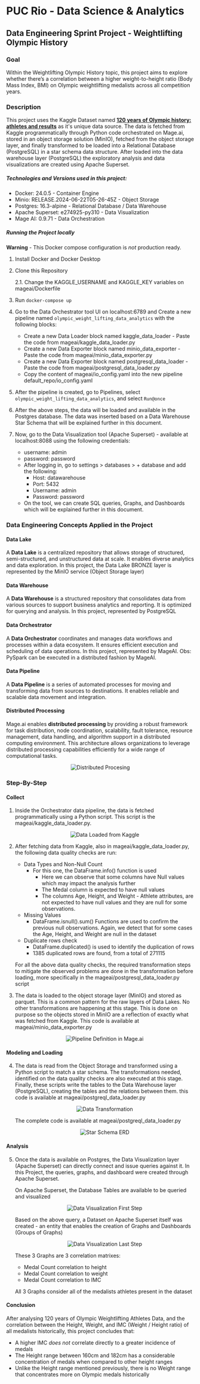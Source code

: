 # PUC Rio - Data Science & Analytics

## Data Engineering Sprint Project - Weightlifting Olympic History


### Goal
Within the Weightlifting Olympic History topic, this project aims to explore whether there’s a correlation between a higher weight-to-height ratio (Body Mass Index, BMI) on Olympic weightlifting medalists across all competition years.

### Description
This project uses the Kaggle Dataset named **[120 years of Olympic history: athletes and results](https://www.kaggle.com/datasets/heesoo37/120-years-of-olympic-history-athletes-and-results)** as it's unique data source. The data is fetched from Kaggle programmatically through Python code orchestrated on Mage.ai, stored in an object storage solution (MinIO), fetched from the object storage layer, and finally transformed to be loaded into a Relational Database (PostgreSQL) in a star schema data structure. After loaded into the data warehouse layer (PostgreSQL) the exploratory analysis and data visualizations are created using Apache Superset.

##### Technologies and Versions used in this project:
- Docker: 24.0.5 - Container Engine
- Minio: RELEASE.2024-06-22T05-26-45Z - Object Storage
- Postgres: 16.3-alpine - Relational Database / Data Warehouse
- Apache Superset: e274925-py310 - Data Visualization
- Mage AI: 0.9.71 - Data Orchestration

##### Running the Project locally
**Warning** - This Docker compose configuration is *not* production ready.

1. Install Docker and Docker Desktop
2. Clone this Repository
    
    2.1. Change the KAGGLE_USERNAME and KAGGLE_KEY variables on mageai/Dockerfile

3. Run `docker-compose up`
4. Go to the Data Orchestrator tool UI on localhost:6789 and Create a new pipeline named `olympic_weight_lifting_data_analytics` with the following blocks:
    - Create a new Data Loader block named kaggle_data_loader - Paste the code from mageai/kaggle_data_loader.py
    - Create a new Data Exporter block named minio_data_exporter - Paste the code from mageai/minio_data_exporter.py
    - Create a new Data Exporter block named postgresql_data_loader - Paste the code from mageai/postgresql_data_loader.py
    - Copy the content of mageai/io_config.yaml into the new pipeline default_repo/io_config.yaml
5. After the pipeline is created, go to Pipelines, select `olympic_weight_lifting_data_analytics`, and select `Run@once`
6. After the above steps, the data will be loaded and available in the Postgres database. The data was inserted based on a Data Warehouse Star Schema that will be explained further in this document.

7. Now, go to the Data Visualization tool (Apache Superset) - available at localhost:8088 using the following credentials:
    - username: admin
    - password: password
    - After logging in, go to settings > databases > + database and add the following:
        - Host: datawarehouse
        - Port: 5432
        - Username: admin
        - Password: password
    - On the tool, we can create SQL queries, Graphs, and Dashboards which will be explained further in this document.


### Data Engineering Concepts Applied in the Project

#### Data Lake
A **Data Lake** is a centralized repository that allows storage of structured, semi-structured, and unstructured data at scale. It enables diverse analytics and data exploration. In this project, the Data Lake BRONZE layer is represented by the MinIO service (Object Storage layer)

#### Data Warehouse
A **Data Warehouse** is a structured repository that consolidates data from various sources to support business analytics and reporting. It is optimized for querying and analysis. In this project, represented by PostgreSQL

#### Data Orchestrator
A **Data Orchestrator** coordinates and manages data workflows and processes within a data ecosystem. It ensures efficient execution and scheduling of data operations. In this project, represented by MageAI.
Obs: PySpark can be executed in a distributed fashion by MageAI.


#### Data Pipeline
A **Data Pipeline** is a series of automated processes for moving and transforming data from sources to destinations. It enables reliable and scalable data movement and integration.

#### Distributed Processing
Mage.ai enables **distributed processing** by providing a robust framework for task distribution, node coordination, scalability, fault tolerance, resource management, data handling, and algorithm support in a distributed computing environment. This architecture allows organizations to leverage distributed processing capabilities efficiently for a wide range of computational tasks.
<div style="text-align: center;">
        
![Distributed Procesing](./images/ol_data_pipeline_4.png)

</div>

### Step-By-Step

#### Collect
1. Inside the Orchestrator data pipeline, the data is fetched programmatically using a Python script. This script is the mageai/kaggle_data_loader.py.

    <div style="text-align: center;">
        
    ![Data Loaded from Kaggle](./images/ol_data_loaded.PNG)

    </div>

2. After fetching data from Kaggle, also in mageai/kaggle_data_loader.py, the following data quality checks are run:
    - Data Types and Non-Null Count 
        - For this one, the DataFrame.info() function is used
            -  Here we can observe that some columns have Null values which may impact the analysis further
            - The Medal column is expected to have null values
            - The columns Age, Height, and Weight - Athlete attributes, are not expected to have null values and they are null for some observations.
    - Missing Values
       - DataFrame.isnull().sum() Functions are used to confirm the previous null observations. Again, we detect that for some cases the Age, Height, and Weight are null in the dataset
    - Duplicate rows check
        - DataFrame.duplicated() is used to identify the duplication of rows
        - 1385 duplicated rows are found, from a total of 271115 

    For all the above data quality checks, the required transformation steps to mitigate the observed problems are done in the transformation before loading, more specifically in the mageai/postgresql_data_loader.py script

3. The data is loaded to the object storage layer (MinIO) and stored as parquet. This is a common pattern for the raw layers of Data Lakes. No other transformations are happening at this stage. This is done on purpose so the objects stored in MinIO are a reflection of exactly what was fetched from Kaggle. This code is available at mageai/minio_data_exporter.py

    <div style="text-align: center;">
        
    ![Pipeline Definition in Mage.ai](./images/ol_data_pipeline_2.PNG)

    </div>

#### Modeling and Loading
4. The data is read from the Object Storage and transformed using a Python script to match a star schema. The transformations needed, identified on the data quality checks are also executed at this stage. Finally, these scripts write the tables to the Data Warehouse layer (PostgreSQL), creating the tables and the relations between them. this code is available at mageai/postgreql_data_loader.py

    <div style="text-align: center;">
        
    ![Data Transformation](./images/ol_data_transformed.PNG)

    </div>
    
    The complete code is available at mageai/postgreql_data_loader.py

    <div style="text-align: center;">
        
    ![Star Schema ERD](./images/ol_data_warehouse_star_schema.PNG)

    </div>

#### Analysis
5. Once the data is available on Postgres, the Data Visualization layer (Apache Superset) can directly connect and issue queries against it. In this Project, the queries, graphs, and dashboard were created through Apache Superset.


    On Apache Superset, the Database Tables are available to be queried and visualized

    <div style="text-align: center;">
        
    ![Data Visualization First Step](./images/ol_data_visualization_1.PNG)

    </div>

    Based on the above query, a Dataset on Apache Superset itself was created - an entity that enables the creation of Graphs and Dashboards (Groups of Graphs)

    <div style="text-align: center;">
        
    ![Data Visualization Last Step](./images/ol_data_visualization_3.PNG)

    </div>

    These 3 Graphs are 3 correlation matrixes:
    - Medal Count correlation to height
    - Medal Count correlation to weight
    - Medal Count correlation to IMC

    All 3 Graphs consider all of the medalists athletes present in the dataset


#### Conclusion

After analysing 120 years of Olympic Weightlifting Athletes Data, and the correlation between the Height, Weight, and IMC (Weight / Height ratio) of all medalists historically, this project concludes that:

- A higher IMC *does not* correlate directly to a greater incidence of medals
- The Height range between 160cm and 182cm has a considerable concentration of medals when compared to other height ranges
- Unlike the Height range mentioned previously, there is no Weight range that concentrates more on Olympic medals historically


